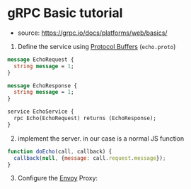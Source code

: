 # gRPC Basic tutorial

- source: https://grpc.io/docs/platforms/web/basics/

1. Define the service using [Protocol Buffers](https://protobuf.dev/overview/) (`echo.proto`)

```protobuf
message EchoRequest {
  string message = 1;
}

message EchoResponse {
  string message = 1;
}

service EchoService {
  rpc Echo(EchoRequest) returns (EchoResponse);
}
```

2. implement the server. in our case is a normal JS function

```js
function doEcho(call, callback) {
  callback(null, {message: call.request.message});
}
```

3. Configure the [Envoy](https://www.envoyproxy.io/docs/envoy/latest/intro/intro) Proxy: 